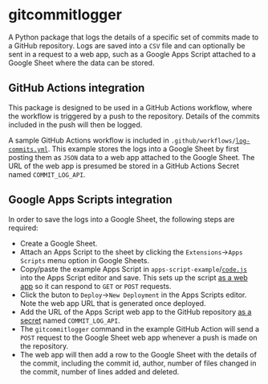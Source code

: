 # gitcommitlogger

A Python package that logs the details of a specific set of commits made to a GitHub repository. Logs are saved into a `CSV` file and can optionally be sent in a request to a web app, such as a Google Apps Script attached to a Google Sheet where the data can be stored.

## GitHub Actions integration

This package is designed to be used in a GitHub Actions workflow, where the workflow is triggered by a push to the repository. Details of the commits included in the push will then be logged.

A sample GitHub Actions workflow is included in `.github/workflows/`[`log-commits.yml`](./.github/workflows/log-commits.yml). This example stores the logs into a Google Sheet by first posting them as `JSON` data to a web app attached to the Google Sheet. The URL of the web app is presumed be stored in a GitHub Actions Secret named `COMMIT_LOG_API`.

## Google Apps Scripts integration

In order to save the logs into a Google Sheet, the following steps are required:

- Create a Google Sheet.
- Attach an Apps Script to the sheet by clicking the `Extensions`->`Apps Scripts` menu option in Google Sheets.
- Copy/paste the example Apps Script in `apps-script-example`/[`code.js`](./apps-script-example/code.js) into the Apps Script editor and save. This sets up the script [as a web app](https://developers.google.com/apps-script/guides/web) so it can respond to `GET` or `POST` requests.
- Click the buton to `Deploy`->`New Deployment` in the Apps Scripts editor. Note the web app URL that is generated once deployed.
- Add the URL of the Apps Script web app to the GitHub repository [as a secret](https://docs.github.com/en/actions/security-guides/encrypted-secrets) named `COMMIT_LOG_API`.
- The `gitcommitlogger` command in the example GitHub Action will send a `POST` request to the Google Sheet web app whenever a push is made on the repository.
- The web app will then add a row to the Google Sheet with the details of the commit, including the commit id, author, number of files changed in the commit, number of lines added and deleted.
